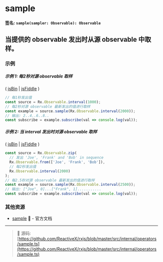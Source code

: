 # sample

#### 签名: `sample(sampler: Observable): Observable`

## 当提供的 observable 发出时从源 observable 中取样。

### 示例

##### 示例 1: 每2秒对源 observable 取样

( [jsBin](http://jsbin.com/gemebopifu/1/edit?js,console) |
[jsFiddle](https://jsfiddle.net/btroncone/8wsbuvjb/) )

```js
// 每1秒发出值
const source = Rx.Observable.interval(1000);
// 每2秒对源 observable 最新发出的值进行取样
const example = source.sample(Rx.Observable.interval(2000));
// 输出: 2..4..6..8..
const subscribe = example.subscribe(val => console.log(val));
```

##### 示例 2: 当 interval 发出时对源 observable 取样

( [jsBin](http://jsbin.com/cunicepube/1/edit?js,console) |
[jsFiddle](https://jsfiddle.net/btroncone/b33kg9dn/) )

```js
const source = Rx.Observable.zip(
  // 发出 'Joe', 'Frank' and 'Bob' in sequence
  Rx.Observable.from(['Joe', 'Frank', 'Bob']),
  // 每2秒发出值
  Rx.Observable.interval(2000)
);
// 每2.5秒对源 observable 最新发出的值进行取样
const example = source.sample(Rx.Observable.interval(2500));
// 输出: ["Joe", 0]...["Frank", 1]...........
const subscribe = example.subscribe(val => console.log(val));
```


### 其他资源

* [sample](http://cn.rx.js.org/class/es6/Observable.js~Observable.html#instance-method-sample) :newspaper: - 官方文档

---
> :file_folder: 源码:  [https://github.com/ReactiveX/rxjs/blob/master/src/internal/operators/sample.ts](https://github.com/ReactiveX/rxjs/blob/master/src/internal/operators/sample.ts)
